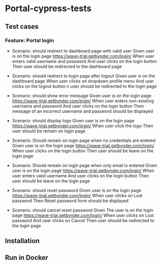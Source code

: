 # Portal-cypress-tests

## Test cases

### Feature: Portal login

- Scenario: should redirect to dashboard page with valid user
Given user is on the login page https://wave-trial.getbynder.com/login/
When user enters valid username and password
And user clicks on the login button
Then user should be redirected to the dashboard page

- Scenario: should redirect to login page after logout
Given user is on the dashboard page
When user clicks on dropdown profile menu
And user clicks on the logout button
n user should be redirected to the login page 

- Scenario: should show error message
Given user is on the login page https://wave-trial.getbynder.com/login/
When user enters non-existing username and password
And user clicks on the login button
Then message of an incorrect username and password should be displayed

- Scenario: should display logo
Given user is on the login page https://wave-trial.getbynder.com/login/
When user click the logo
Then user should be remain on login page

- Scenario: Should remain on login page when no credentials are entered
Given user is on the login page https://wave-trial.getbynder.com/login/
When user clicks on the login button
Then user should be leave on the login page

- Scenario: Should remain on login page when only email is entered
Given user is on the login page https://wave-trial.getbynder.com/login/
When user enters valid username
And user clicks on the login button
Then user should be leave on the login page

- Scenario: should reset password
Given user is on the login page https://wave-trial.getbynder.com/login/
When user clicks on Lost password
Then Reset password form should be displayed

- Scenario: should cancel reset password
Given The user is on the login page https://wave-trial.getbynder.com/login/
When user clicks on Lost password
And user clicks on Cancel
Then user should be redirected to the login page

## Installation

## Run in Docker